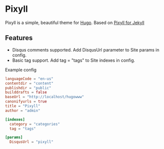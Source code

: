 # Pixyll

Pixyll is a simple, beautiful theme for [Hugo](http://gohugo.io/).
Based on [Pixyll for Jekyll](https://github.com/johnotander/pixyll)

## Features

- Disqus comments supported.
  Add DisqusUrl parameter to Site params in config.
- Basic tag support. Add tag = "tags" to Site indexes in config.

Example config
```toml
languageCode = "en-us"
contentdir = "content"
publishdir = "public"
builddrafts = false
baseUrl = "http://localhost/hugowww"
canonifyurls = true
title = "Pixyll"
author = "admin"

[indexes]
  category = "categories"
  tag = "tags"

[params]
  DisqusUrl = "pixyll"
```

